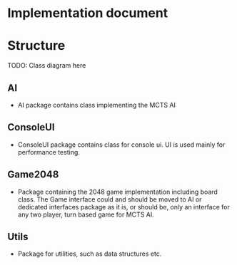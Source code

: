 # Implementation document

# Structure

TODO: Class diagram here

## AI
* AI package contains class implementing the MCTS AI

## ConsoleUI
* ConsoleUI package contains class for console ui. UI is used mainly for performance testing.

## Game2048
* Package containing the 2048 game implementation including board class. The Game interface could and should be moved to AI or dedicated interfaces package as it is, or should be, only an interface for any two player, turn based game for MCTS AI.

## Utils
* Package for utilities, such as data structures etc.